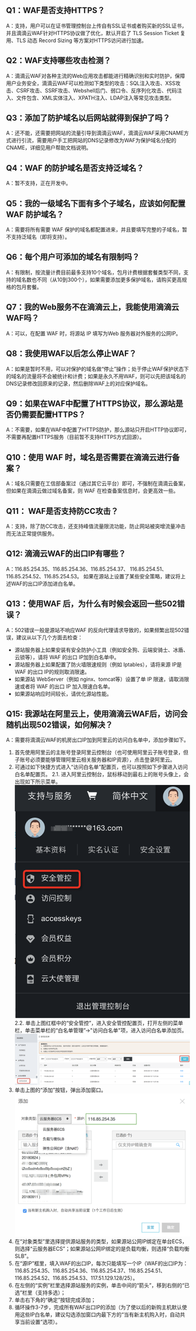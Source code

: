 ## Q1：WAF是否支持HTTPS？
A：支持，用户可以在证书管理控制台上传自有SSL证书或者购买新的SSL证书，并且滴滴云WAF针对HTTPS协议做了优化，默认开启了 TLS Session Ticket 复用、TLS 动态 Record Sizing 等方案对HTTPS访问进行加速。

## Q2：WAF支持哪些攻击检测？
A：滴滴云WAF对各种主流的Web应用攻击都能进行精确识别和实时防护，保障用户业务安全，滴滴云WAF可以检测如下类型的攻击：SQL注入攻击、XSS攻击、CSRF攻击、SSRF攻击、Webshell后门、弱口令、反序列化攻击、代码注入、文件包含、XML实体注入、XPATH注入、LDAP注入等常见攻击类型。

## Q3：添加了防护域名以后网站就得到保护了吗？
A：还不能，还需要把网站的流量引导到滴滴云WAF，滴滴云WAF采用CNAME方式进行引流，需要用户手工把网站的DNS记录修改为WAF为保护域名分配的CNAME，详细见用户帮助文档说明。

## Q4：WAF 的防护域名是否支持泛域名？
A：暂不支持，正在开发中。

## Q5：我的一级域名下面有多个子域名，应该如何配置 WAF 防护域名？
A：需要将所有需要 WAF 保护的域名都配置进来，并且要填写完整的子域名，暂不支持泛域名（即将支持）。

## Q6：每个用户可添加的域名有限制吗？
A：有限制，按流量计费目前最多支持10个域名，包月计费根据套餐类型不同，支持的域名数也不同（从10到300个），如果需要添加更多保护域名，请购买更高规格的包月套餐。

## Q7：我的Web服务不在滴滴云上，我能使用滴滴云WAF吗？
A：可以，在配置 WAF 时，将源站 IP 填写为Web 服务器对外服务的公网IP。

## Q8：我使用WAF以后怎么停止WAF？
A：如果是暂时不用，可以对保护的域名做“停止”操作；处于停止WAF保护状态下的域名的流量将不会被统计和计费；如果是永久不用WAF，则可以先把该域名的DNS记录修改回原来的记录，然后删除WAF上的对应保护域名。

## Q9：如果在WAF中配置了HTTPS协议，那么源站是否仍需要配置HTTPS？
A：不需要，如果在WAF中配置了HTTPS防护，那么源站只开启HTTP协议即可，不需要再配置HTTPS服务（目前暂不支持HTTPS方式回源）。

## Q10：使用 WAF 时，域名是否需要在滴滴云进行备案？
A：域名只需要在工信部备案过（通过其它云平台）即可，不强制在滴滴云备案，但如果在滴滴云做过域名备案，则 WAF 在检查备案信息时，会更高效一些。

## Q11： WAF是否支持防CC攻击？
A：支持，除了防CC攻击，还支持峰值流量限流功能，防止网站被突增流量冲击而无法正常提供服务。

## Q12: 滴滴云WAF的出口IP有哪些？
A：116.85.254.35、116.85.254.36、116.85.254.37、 116.85.254.51、116.85.254.52、116.85.254.53。
如果在源站上设置了某些安全策略，建议将上述WAF的出口IP添加进白名单。

## Q13：使用WAF 后，为什么有时候会返回一些502错误？
A：502错误一般是源站不响应WAF 的反向代理请求导致的，如果频繁出现502错误，建议从以下几个方面去检查：
- 源站服务器上如果安装有安全防护小工具（例如安全狗、云端安骑士、冰盾、云锁等），请将 WAF 的出口 IP加到白名单中。
- 源站服务器上如果配置了防火墙限速规则（例如 Iptables），请将来源 IP是WAF 的出口 IP的规则取消限速。
- 如果源站 WebServer（例如 nginx、tomcat等）设置了单 IP 限速，请取消限速或者将 WAF 的出口 IP 加入限速白名单。
- 如果源站响应时间较长，请优化源站性能。

## Q15: 我源站在阿里云上，使用滴滴云WAF后，访问会随机出现502错误，如何解决？
A：需要将滴滴云WAF的机房出口IP加到阿里云的访问白名单中，添加步骤如下。
1. 首先使用阿里云的主账号登录阿里云控制台（也可使用阿里云子账号登录，但子账号必须要能够管理阿里云相关服务器和IP资源），点击登录阿里云。
2. 可通过如下快捷方式进入“访问白名单”配置页，也可以按照如下步骤进入访问白名单配置页。
2.1.  进入阿里云控制台，鼠标移动到最右上的账号头像上，会出现如下所示菜单。
![avatar](./picture/3.5.1.png)
2.2.  单击上图红框中的“安全管控”，进入安全管控配置页，打开左侧的菜单栏，单击菜单栏的“白名单管理”->"访问白名单"项，进入访问白名单添加页。
![avatar](./picture/3.5.2.png)
3.	单击上图的“添加”按钮，弹出添加窗口。
![avatar](./picture/3.5.3.png)
4. 在“对象类型”里选择提供源站服务的类型，如果源站公网IP绑定在单台ECS，则选择“云服务器ECS”；如果源站公网IP绑定的是负载均衡，则选择“负载均衡SLB”。
5. 在“源IP”框里，填入WAF的出口IP，每次只能填写一个IP（WAF的出口IP为：116.85.254.35、116.85.254.36、116.85.254.37、116.85.254.51、116.85.254.52、116.85.254.53、117.51.129.128/25）。
6. 在左侧的“实例”栏里选择源站服务的实例，单击中间的“箭头”，移到右侧的“已选”栏里（支持多选）；
7. 单击右下角的“确定”按钮完成添加；
8. 循环操作3-7步，完成所有WAF出口IP的添加（为了使以后的新购主机默认使用这些IP白名单，建议勾选添加窗口内最下方的“当有新主机购入时，自动共享当前设置”选项）。


